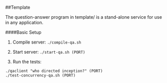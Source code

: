 ##Template

The question-answer program in template/ is a stand-alone service for use in any application.

####Basic Setup

1) Compile server: `./compile-qa.sh`

2) Start server: `./start-qa.sh (PORT)`

3) Run the tests:

```
./qaclient "who directed inception?" (PORT)
./test-concurrency-qa.sh (PORT)
```

